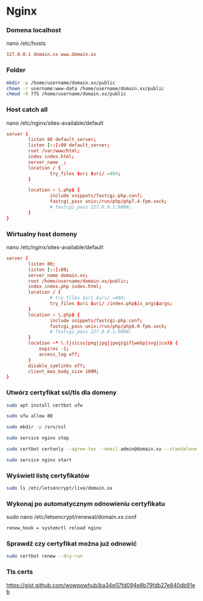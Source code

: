 # Nginx

### Domena localhost
nano /etc/hosts
```conf
127.0.0.1 domain.xx www.domain.xx
```

### Folder
```sh
mkdir -p /home/username/domain.xx/public
chown -r username:www-data /home/username/domain.xx/public
chmod -R 775 /home/username/domain.xx/public
```

### Host catch all
nano /etc/nginx/sites-available/default
```conf
server {
        listen 80 default_server;
        listen [::]:80 default_server;
        root /var/www/html;
        index index.html;
        server_name _;
        location / {
                try_files $uri $uri/ =404;
        }

        location ~ \.php$ {
                include snippets/fastcgi-php.conf;
                fastcgi_pass unix:/run/php/php7.4-fpm.sock;
                # fastcgi_pass 127.0.0.1:9000;
        }
}
```

### Wirtualny host domeny
nano /etc/nginx/sites-available/default
```conf
server {
        listen 80;
        listen [::]:80;
        server_name domain.xx;
        root /home/username/domain.xx/public;
        index index.php index.html;
        location / {
                # try_files $uri $uri/ =404;
                try_files $uri $uri/ /index.php$is_args$args;
        }
        location ~ \.php$ {
                include snippets/fastcgi-php.conf;
                fastcgi_pass unix:/run/php/php8.0-fpm.sock;
                # fastcgi_pass 127.0.0.1:9000;
        }
        location ~* \.(js|css|png|jpg|jpeg|gif|webp|svg|ico)$ {
            expires -1;
            access_log off;
        }
        disable_symlinks off;
        client_max_body_size 100M;
}
```

### Utwórz certyfikat ssl/tls dla domeny
```sh
sudo apt install certbot ufw

sudo ufw allow 80

sudo mkdir -p /srv/ssl

sudo service nginx stop

sudo certbot certonly --agree-tos --email admin@domain.xx --standalone --preferred-challenges http --webroot -w /srv/ssl/ -d domain.xx -d www.domain.xx

sudo service nginx start
```

### Wyświetl listę certyfikatów
```sh
sudo ls /etc/letsencrypt/live/domain.xx
```

### Wykonaj po automatycznym odnowieniu certyfikatu
sudo nano /etc/letsencrypt/renewal/domain.xx.conf
```sh
renew_hook = systemctl reload nginx
```

### Sprawdź czy certyfikat można już odnowić
```sh
sudo certbot renew --dry-run
```

### Tls certs
https://gist.github.com/wowpowhub/ba34e07fd094e8b79fdb27e840db91eb
